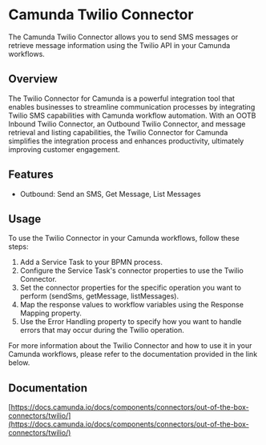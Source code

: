 # Camunda Twilio Connector

The Camunda Twilio Connector allows you to send SMS messages or retrieve message information using the Twilio API in your Camunda workflows.

## Overview

The Twilio Connector for Camunda is a powerful integration tool that enables businesses to streamline communication processes by integrating Twilio SMS capabilities with Camunda workflow automation. With an OOTB Inbound Twilio Connector, an Outbound Twilio Connector, and message retrieval and listing capabilities, the Twilio Connector for Camunda simplifies the integration process and enhances productivity, ultimately improving customer engagement.

## Features

- Outbound: Send an SMS, Get Message, List Messages

## Usage

To use the Twilio Connector in your Camunda workflows, follow these steps:

1. Add a Service Task to your BPMN process.
2. Configure the Service Task's connector properties to use the Twilio Connector.
3. Set the connector properties for the specific operation you want to perform (sendSms, getMessage, listMessages).
4. Map the response values to workflow variables using the Response Mapping property.
5. Use the Error Handling property to specify how you want to handle errors that may occur during the Twilio operation.

For more information about the Twilio Connector and how to use it in your Camunda workflows, please refer to the documentation provided in the link below.

## Documentation

[https://docs.camunda.io/docs/components/connectors/out-of-the-box-connectors/twilio/](https://docs.camunda.io/docs/components/connectors/out-of-the-box-connectors/twilio/)
